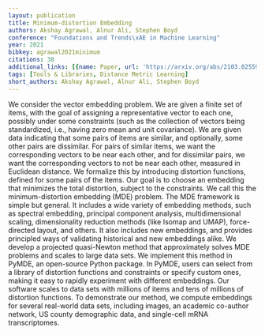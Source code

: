 ```yaml
---
layout: publication
title: Minimum-distortion Embedding
authors: Akshay Agrawal, Alnur Ali, Stephen Boyd
conference: "Foundations and Trends\xAE in Machine Learning"
year: 2021
bibkey: agrawal2021minimum
citations: 38
additional_links: [{name: Paper, url: 'https://arxiv.org/abs/2103.02559'}]
tags: [Tools & Libraries, Distance Metric Learning]
short_authors: Akshay Agrawal, Alnur Ali, Stephen Boyd
---
```

We consider the vector embedding problem. We are given a finite set of items,
with the goal of assigning a representative vector to each one, possibly under
some constraints (such as the collection of vectors being standardized, i.e.,
having zero mean and unit covariance). We are given data indicating that some
pairs of items are similar, and optionally, some other pairs are dissimilar.
For pairs of similar items, we want the corresponding vectors to be near each
other, and for dissimilar pairs, we want the corresponding vectors to not be
near each other, measured in Euclidean distance. We formalize this by
introducing distortion functions, defined for some pairs of the items. Our goal
is to choose an embedding that minimizes the total distortion, subject to the
constraints. We call this the minimum-distortion embedding (MDE) problem.
  The MDE framework is simple but general. It includes a wide variety of
embedding methods, such as spectral embedding, principal component analysis,
multidimensional scaling, dimensionality reduction methods (like Isomap and
UMAP), force-directed layout, and others. It also includes new embeddings, and
provides principled ways of validating historical and new embeddings alike.
  We develop a projected quasi-Newton method that approximately solves MDE
problems and scales to large data sets. We implement this method in PyMDE, an
open-source Python package. In PyMDE, users can select from a library of
distortion functions and constraints or specify custom ones, making it easy to
rapidly experiment with different embeddings. Our software scales to data sets
with millions of items and tens of millions of distortion functions. To
demonstrate our method, we compute embeddings for several real-world data sets,
including images, an academic co-author network, US county demographic data,
and single-cell mRNA transcriptomes.